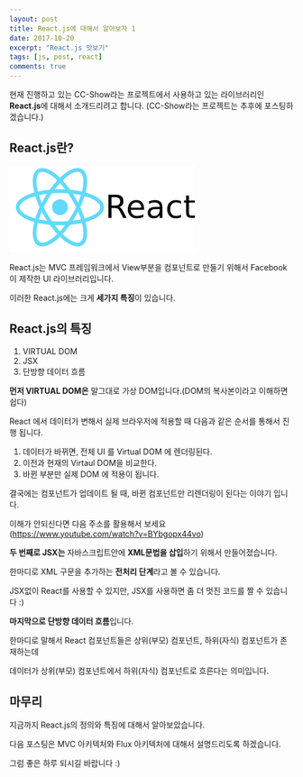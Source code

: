 ```yaml
---
layout: post
title: React.js에 대해서 알아보자 1
date: 2017-10-20
excerpt: "React.js 맛보기"
tags: [js, post, react]
comments: true
---
```


현재 진행하고 있는 CC-Show라는 프로젝트에서 사용하고 있는 라이브러리인 **React.js**에 대해서 소개드리려고 합니다. (CC-Show라는 프로젝트는 추후에 포스팅하겠습니다.)

## React.js란?

![react](../img/react.png)

React.js는 MVC 프레임워크에서 View부분을 컴포넌트로 만들기 위해서 Facebook이 제작한 UI 라이브러리입니다.

이러한 React.js에는 크게 **세가지 특징**이 있습니다.

## React.js의 특징
1. VIRTUAL DOM 
2. JSX
3. 단방향 데이터 흐름

**먼저 VIRTUAL DOM은** 말그대로 가상 DOM입니다.(DOM의 복사본이라고 이해하면 쉽다)

React 에서 데이터가 변해서 실제 브라우저에 적용할 때 다음과 같은 순서를 통해서 진행 됩니다.
1. 데이터가 바뀌면, 전체 UI 를 Virtual DOM 에 렌더링된다.
2. 이전과 현재의 Virtaul DOM을 비교한다.
3. 바뀐 부분만 실제 DOM 에 적용이 됩니다.

결국에는 컴포넌트가 업데이트 될 때, 바뀐 컴포넌트만 리렌더링이 된다는 이야기 입니다.

이해가 안되신다면 다음 주소를 활용해서 보세요 (https://www.youtube.com/watch?v=BYbgopx44vo)

**두 번째로 JSX는** 자바스크립트안에 **XML문법을 삽입**하기 위해서 만들어졌습니다.

한마디로 XML 구문을 추가하는 **전처리 단계**라고 볼 수 있습니다. 

JSX없이 React를 사용할 수 있지만, JSX를 사용하면 좀 더 멋진 코드를 짤 수 있습니다 :)


**마지막으로 단방향 데이터 흐름**입니다. 

한마디로 말해서 React 컴포넌트들은 상위(부모) 컴포넌트, 하위(자식) 컴포넌트가 존재하는데 

데이터가 상위(부모) 컴포넌트에서 하위(자식) 컴포넌트로 흐른다는 의미입니다.

## 마무리

지금까지 React.js의 정의와 특징에 대해서 알아보았습니다.

다음 포스팅은 MVC 아키텍처와 Flux 아키텍처에 대해서 설명드리도록 하겠습니다.

그럼 좋은 하루 되시길 바랍니다 :)
